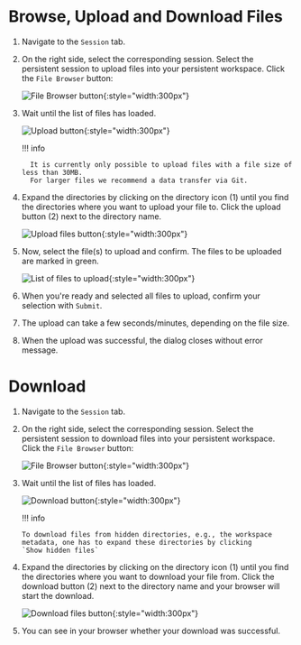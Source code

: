<!--
 ~ SPDX-FileCopyrightText: Copyright DB InfraGO AG and contributors
 ~ SPDX-License-Identifier: Apache-2.0
 -->

# Browse, Upload and Download Files

1.  Navigate to the `Session` tab.
1.  On the right side, select the corresponding session. Select the persistent
    session to upload files into your persistent workspace. Click the
    `File Browser` button:

    ![File Browser button](file-browser-button.png){:style="width:300px"}

1.  Wait until the list of files has loaded.

    ![Upload button](upload-button.png){:style="width:300px"}

    !!! info

          It is currently only possible to upload files with a file size of less than 30MB.
          For larger files we recommend a data transfer via Git.

1.  Expand the directories by clicking on the directory icon (1) until you find
    the directories where you want to upload your file to. Click the upload
    button (2) next to the directory name.

    ![Upload files button](upload-file-button.png){:style="width:300px"}

1.  Now, select the file(s) to upload and confirm. The files to be uploaded are
    marked in green.

    ![List of files to upload](files-to-upload.png){:style="width:300px"}

1.  When you're ready and selected all files to upload, confirm your selection
    with `Submit`.
1.  The upload can take a few seconds/minutes, depending on the file size.
1.  When the upload was successful, the dialog closes without error message.

# Download

1.  Navigate to the `Session` tab.
1.  On the right side, select the corresponding session. Select the persistent
    session to download files into your persistent workspace. Click the
    `File Browser` button:

    ![File Browser button](file-browser-button.png){:style="width:300px"}

1.  Wait until the list of files has loaded.

    ![Download button](download-button.png){:style="width:300px"}

    !!! info

        To download files from hidden directories, e.g., the workspace
        metadata, one has to expand these directories by clicking
        `Show hidden files`

1.  Expand the directories by clicking on the directory icon (1) until you find
    the directories where you want to download your file from. Click the
    download button (2) next to the directory name and your browser will start
    the download.

    ![Download files button](download-file-button.png){:style="width:300px"}

1.  You can see in your browser whether your download was successful.
